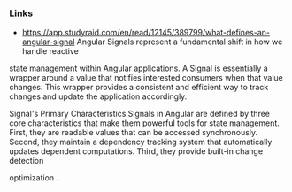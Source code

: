 ### Links
- https://app.studyraid.com/en/read/12145/389799/what-defines-an-angular-signal
Angular Signals represent a fundamental shift in how we handle 
reactive
 
state management
 within Angular applications. A 
Signal
 is essentially a 
wrapper
 around a value that notifies interested consumers when that value changes. This wrapper provides a consistent and efficient way to 
track
 changes and 
update
 the 
application
 accordingly.

Signal's Primary Characteristics
Signals in Angular are defined by three core characteristics that make them powerful tools for state management. First, they are readable values that can be accessed synchronously. Second, they maintain a 
dependency
 tracking system that automatically updates dependent computations. Third, they provide built-in 
change detection
 
optimization
.
